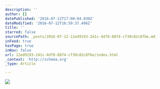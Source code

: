 ```yaml
---
description: ''
author: []
datePublished: '2016-07-12T17:00:04.030Z'
dateModified: '2016-07-12T16:59:37.496Z'
title: ''
starred: false
sourcePath: _posts/2016-07-12-12ed9193-241c-4df8-8874-cf39c82c8fbe.md
inFeed: true
hasPage: true
inNav: false
url: 12ed9193-241c-4df8-8874-cf39c82c8fbe/index.html
_context: 'http://schema.org'
_type: Article

---
```

![](https://the-grid-user-content.s3-us-west-2.amazonaws.com/95f15d09-f97a-4571-8857-0c9333e4a085.jpg)